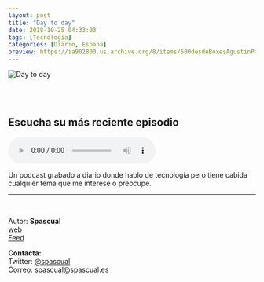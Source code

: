 ```yaml
---
layout: post
title: "Day to day"
date: 2018-10-25 04:33:03
tags: [Tecnología]
categories: [Diario, Espana]
preview: https://ia902800.us.archive.org/8/items/500desdeBoxesAgustinPalmeiro/300Daytoday.jpeg
---
```


![Day to day](https://ia902800.us.archive.org/8/items/500desdeBoxesAgustinPalmeiro/400Daytoday-2.jpeg)

<br/>
<br/>

## Escucha su más reciente episodio

<!--reproductor-feed=https://feedpress.me/daytoday-->
<!--reproductor-start-->
<audio id="audio" preload="auto" controls="" src="https://tracking.feedpress.it/link/13163/10873342/DTD_Programa_1010.mp3"></audio>
<!--reproductor-end-->

Un podcast grabado a diario donde hablo de tecnología pero tiene cabida cualquier tema que me interese o preocupe.

_ _ _

<br>

Autor: **Spascual**  
[web](https://spascual.es)  
[Feed](https://feedpress.me/daytoday)  



**Contacta:**  
Twitter: [@spascual](https://twitter.com/spascual)  
Correo: [spascual@spascual.es](mailto:spascual@spascual.es)  

